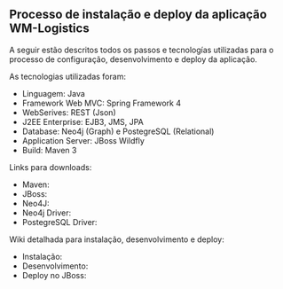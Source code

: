 ## Processo de instalação e deploy da aplicação WM-Logistics

A seguir estão descritos todos os passos e tecnologías utilizadas para o processo de configuração, desenvolvimento e deploy da aplicação.

As tecnologias utilizadas foram:
- Linguagem: Java
- Framework Web MVC: Spring Framework 4
- WebSerives: REST (Json)
- J2EE Enterprise: EJB3, JMS, JPA
- Database: Neo4j (Graph) e PostegreSQL (Relational)
- Application Server: JBoss Wildfly
- Build: Maven 3
 
Links para downloads:
- Maven:
- JBoss:
- Neo4J:
- Neo4j Driver:
- PostegreSQL Driver:

Wiki detalhada para instalação, desenvolvimento e deploy:
- Instalação:
- Desenvolvimento:
- Deploy no JBoss:




